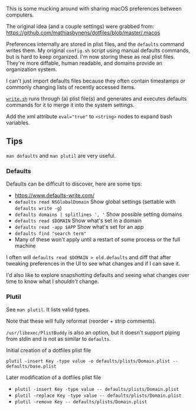 This is some mucking around with sharing macOS preferences between computers.

The original idea (and a couple settings) were grabbed from:
https://github.com/mathiasbynens/dotfiles/blob/master/.macos

Preferences internally are stored in plist files, and the `defaults` command writes them. My original `config.sh` script using manual defaults commands, but is hard to keep organized. I'm now storing these as real plist files. They're more diffable, human readable, and domains provide an organization system.

I can't just import defaults files because they often contain timestamps or commonly changing lists of recently accessed items.

[`write.sh`](./write.sh) runs through (a) plist file(s) and generates and executes defaults commands for it to merge it into the system settings.

Add the xml attribute `eval="true"` to `<string>` nodes to expand bash variables.
  
## Tips

`man defaults` and `man plutil` are very useful.

### Defaults

Defaults can be difficult to discover, here are some tips:
- https://www.defaults-write.com/
- `defaults read NSGlobalDomain`
  Show global settings (settable with `defaults write -g`)
- `defaults domains | splitlines ', '`
  Show possible setting domains
- `defaults read $DOMAIN`
  Show what's set in a domain
- `defaults read -app $APP`
  Show what's set for an app
- `defaults find "search term"`
- Many of these won't apply until a restart of some process or the full machine

I often will `defaults read $DOMAIN > old.defaults` and diff that after tweaking
preferences in the UI to see what changes and if I can save it.

I'd also like to explore snapshotting defaults and seeing what changes over time
to know what I _shouldn't_ change.

### Plutil

See `man plutil`. It lists valid types. 

Note that these will fully reformat (reorder + strip comments).

`/usr/libexec/PlistBuddy` is also an option, but it doesn't support piping from stdin and is not as similar to `defaults`.

Initial creation of a dotfiles plist file

```
plutil -insert Key -type value -o defaults/plists/Domain.plist -- defaults/base.plist
```

Later modification of a dotfiles plist file

- `plutil -insert Key -type value -- defaults/plists/Domain.plist`
- `plutil -replace Key -type value -- defaults/plists/Domain.plist`
- `plutil -remove Key -- defaults/plists/Domain.plist`
